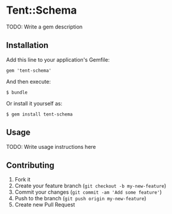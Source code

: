 # Tent::Schema

TODO: Write a gem description

## Installation

Add this line to your application's Gemfile:

    gem 'tent-schema'

And then execute:

    $ bundle

Or install it yourself as:

    $ gem install tent-schema

## Usage

TODO: Write usage instructions here

## Contributing

1. Fork it
2. Create your feature branch (`git checkout -b my-new-feature`)
3. Commit your changes (`git commit -am 'Add some feature'`)
4. Push to the branch (`git push origin my-new-feature`)
5. Create new Pull Request
